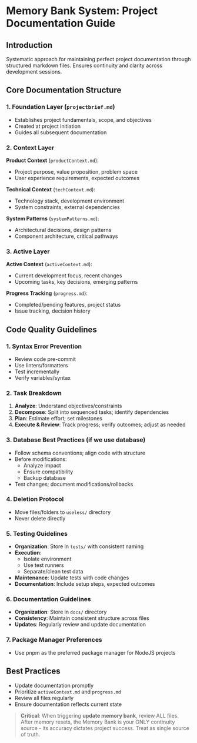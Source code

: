 # Memory Bank System: Project Documentation Guide

## Introduction
Systematic approach for maintaining perfect project documentation through structured markdown files. Ensures continuity and clarity across development sessions.

## Core Documentation Structure

### 1. Foundation Layer (`projectbrief.md`)
- Establishes project fundamentals, scope, and objectives
- Created at project initiation
- Guides all subsequent documentation

### 2. Context Layer
**Product Context** (`productContext.md`):
- Project purpose, value proposition, problem space
- User experience requirements, expected outcomes

**Technical Context** (`techContext.md`):
- Technology stack, development environment
- System constraints, external dependencies

**System Patterns** (`systemPatterns.md`):
- Architectural decisions, design patterns
- Component architecture, critical pathways

### 3. Active Layer
**Active Context** (`activeContext.md`):
- Current development focus, recent changes
- Upcoming tasks, key decisions, emerging patterns

**Progress Tracking** (`progress.md`):
- Completed/pending features, project status
- Issue tracking, decision history

## Code Quality Guidelines

### 1. Syntax Error Prevention
- Review code pre-commit
- Use linters/formatters
- Test incrementally
- Verify variables/syntax

### 2. Task Breakdown
1. **Analyze**: Understand objectives/constraints  
2. **Decompose**: Split into sequenced tasks; identify dependencies  
3. **Plan**: Estimate effort; set milestones  
4. **Execute & Review**: Track progress; verify outcomes; adjust as needed  

### 3. Database Best Practices (if we use database)

- Follow schema conventions; align code with structure  
- Before modifications:  
  - Analyze impact  
  - Ensure compatibility  
  - Backup database  
- Test changes; document modifications/rollbacks  

### 4. Deletion Protocol
- Move files/folders to `useless/` directory  
- Never delete directly  

### 5. Testing Guidelines
- **Organization**: Store in `tests/` with consistent naming  
- **Execution**:  
  - Isolate environment  
  - Use test runners  
  - Separate/clean test data  
- **Maintenance**: Update tests with code changes  
- **Documentation**: Include setup steps, expected outcomes  

### 6. Documentation Guidelines
- **Organization**: Store in `docs/` directory
- **Consistency**: Maintain consistent structure across files
- **Updates**: Regularly review and update documentation  

### 7. Package Manager Preferences
- Use pnpm as the preferred package manager for NodeJS projects

## Best Practices
- Update documentation promptly  
- Prioritize `activeContext.md` and `progress.md`  
- Review all files regularly  
- Ensure documentation reflects current state  

> **Critical**: When triggering **update memory bank**, review ALL files. After memory resets, the Memory Bank is your ONLY continuity source - its accuracy dictates project success. Treat as single source of truth.